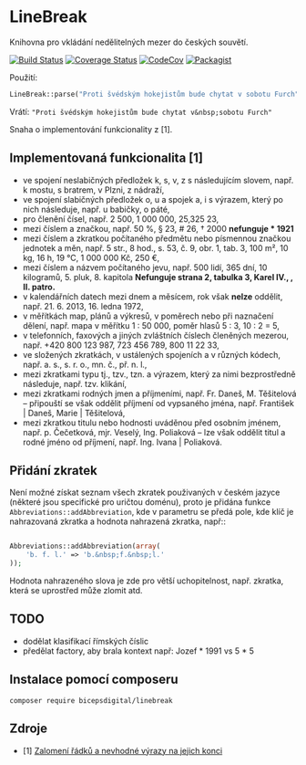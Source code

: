 # LineBreak

Knihovna pro vkládání nedělitelných mezer do českých souvětí.

[![Build Status](https://travis-ci.org/bicepsdigital/linebreak.svg?branch=master)](https://travis-ci.org/bicepsdigital/linebreak)
[![Coverage Status](https://coveralls.io/repos/github/bicepsdigital/linebreak/badge.svg?branch=master)](https://coveralls.io/github/bicepsdigital/linebreak?branch=master)
[![CodeCov](https://codecov.io/gh/bicepsdigital/linebreak/branch/master/graph/badge.svg)](https://codecov.io/gh/bicepsdigital/linebreak)
[![Packagist](https://img.shields.io/packagist/v/bicepsdigital/linebreak.svg)](https://packagist.org/packages/bicepsdigital/linebreak)

Použití:

```php
LineBreak::parse("Proti švédským hokejistům bude chytat v sobotu Furch");
```

Vrátí: ```"Proti švédským hokejistům bude chytat v&nbsp;sobotu Furch"```

Snaha o implementování  funkcionality z [1].

## Implementovaná funkcionalita [1]
+ ve spojení neslabičných předložek k, s, v, z s následujícím slovem, např. k mostu, s bratrem, v Plzni, z nádraží,
+ ve spojení slabičných předložek o, u a spojek a, i s výrazem, který po nich následuje, např. u babičky, o páté,
+ pro členění čísel, např. 2 500, 1 000 000, 25,325 23,
+ mezi číslem a značkou, např. 50 %, § 23, # 26,  † 2000 **nefunguje * 1921**
+ mezi číslem a zkratkou počítaného předmětu nebo písmennou značkou jednotek a měn, např. 5 str., 8 hod., s. 53, č. 9, obr. 1, tab. 3, 100 m², 10 kg, 16 h, 19 °C, 1 000 000 Kč, 250 €,
+ mezi číslem a názvem počítaného jevu, např. 500 lidí, 365 dní, 10 kilogramů, 5. pluk, 8. kapitola **Nefunguje strana 2, tabulka 3, Karel IV., , II. patro.**
+ v kalendářních datech mezi dnem a měsícem, rok však **nelze** oddělit, např. 21. 6. 2013, 16. ledna 1972,
+ v měřítkách map, plánů a výkresů, v poměrech nebo při naznačení dělení, např. mapa v měřítku 1 : 50 000, poměr hlasů 5 : 3, 10 : 2 = 5,
+ v telefonních, faxových a jiných zvláštních číslech členěných mezerou, např. +420 800 123 987, 723 456 789, 800 11 22 33,
+ ve složených zkratkách, v ustálených spojeních a v různých kódech, např. a. s., s. r. o., mn. č., př. n. l.,
+ mezi zkratkami typu tj., tzv., tzn. a výrazem, který za nimi bezprostředně následuje, např. tzv. klikání,
+ mezi zkratkami rodných jmen a příjmeními, např. Fr. Daneš, M. Těšitelová – připouští se však oddělit příjmení od vypsaného jména, např. František | Daneš, Marie | Těšitelová,
+ mezi zkratkou titulu nebo hodnosti uváděnou před osobním jménem, např. p. Čečetková, mjr. Veselý, Ing. Poliaková – lze však oddělit titul a rodné jméno od příjmení, např. Ing. Ivana | Poliaková.

## Přidání zkratek
Není možné získat seznam všech zkratek použivaných v českém jazyce (některé jsou specifické pro uričtou doménu), proto je přidána funkce ``` Abbreviations::addAbbreviation ```, kde v parametru se předá pole, kde klíč je nahrazovaná zkratka a hodnota nahrazená zkratka, např::
```php

Abbreviations::addAbbreviation(array(
    'b. f. l.' => 'b.&nbsp;f.&nbsp;l.'
));

```

Hodnota nahrazeného slova je zde pro větší uchopitelnost, např. zkratka, která se uprostřed může zlomit atd.

## TODO
+ dodělat klasifikací římských číslic
+ předělat factory, aby brala kontext např: Jozef * 1991 vs 5 * 5

## Instalace pomocí composeru

```
composer require bicepsdigital/linebreak
```

## Zdroje
+ [1] [Zalomení řádků a nevhodné výrazy na jejich konci](http://prirucka.ujc.cas.cz/?id=880)